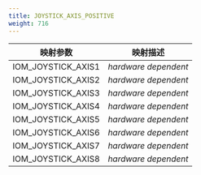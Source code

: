 ```yaml
---
title: JOYSTICK_AXIS_POSITIVE
weight: 716
---
```


| 映射参数            | 映射描述    |
| ------------------ | -------------------- |
| IOM_JOYSTICK_AXIS1 | *hardware dependent* |
| IOM_JOYSTICK_AXIS2 | *hardware dependent* |
| IOM_JOYSTICK_AXIS3 | *hardware dependent* |
| IOM_JOYSTICK_AXIS4 | *hardware dependent* |
| IOM_JOYSTICK_AXIS5 | *hardware dependent* |
| IOM_JOYSTICK_AXIS6 | *hardware dependent* |
| IOM_JOYSTICK_AXIS7 | *hardware dependent* |
| IOM_JOYSTICK_AXIS8 | *hardware dependent* |
